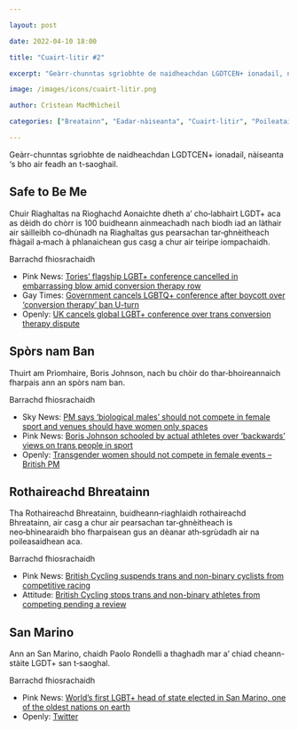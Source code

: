 ```yaml
---

layout: post

date: 2022-04-10 18:00

title: "Cuairt-litir #2"

excerpt: "Geàrr-chunntas sgrìobhte de naidheachdan LGDTCEN+ ionadail, nàiseanta ‘s bho air feadh an t-saoghail."

image: /images/icons/cuairt-litir.png

author: Crìstean MacMhìcheil

categories: ["Breatainn", "Eadar-nàiseanta", "Cuairt-litir", "Poileataigs", "Spòrs"]

---
```


Geàrr-chunntas sgrìobhte de naidheachdan LGDTCEN+ ionadail, nàiseanta ‘s bho air feadh an t-saoghail.

## Safe to Be Me

Chuir Riaghaltas na Rìoghachd Aonaichte dheth a’ cho‑labhairt LGDT+ aca as dèidh do chòrr is 100 buidheann ainmeachadh nach biodh iad an làthair air sàilleibh co‑dhùnadh na Riaghaltas gus pearsachan tar‑ghnèitheach fhàgail a‑mach à phlanaichean gus casg a chur air teiripe iompachaidh.

Barrachd fhiosrachaidh

- Pink News: [Tories’ flagship LGBT+ conference cancelled in embarrassing blow amid conversion therapy row](https://www.pinknews.co.uk/2022/04/05/tory-lgbt-conference-cancelled-safe-to-be-me/)
- Gay Times: [Government cancels LGBTQ+ conference after boycott over ‘conversion therapy’ ban U-turn](https://www.gaytimes.co.uk/life/government-cancels-lgbtq-safe-to-be-me-conference-after-boycott-over-conversion-therapy-ban-u-turn/)
- Openly: [UK cancels global LGBT+ conference over trans conversion therapy dispute](https://www.openlynews.com/i/?id=2c223120-a2b9-4c8a-9c52-5c086c7dfa58)

## Spòrs nam Ban

Thuirt am Prìomhaire, Boris Johnson, nach bu chòir do thar‑bhoireannaich fharpais ann an spòrs nam ban.

Barrachd fhiosrachaidh

- Sky News: [PM says ‘biological males’ should not compete in female sport and venues should have women only spaces](https://news.sky.com/story/pm-says-biological-males-should-not-compete-in-female-sport-and-venues-should-have-women-only-spaces-12583536)
- Pink News: [Boris Johnson schooled by actual athletes over ‘backwards’ views on trans people in sport](https://www.pinknews.co.uk/2022/04/07/boris-johnson-trans-women-sports/)
- Openly: [Transgender women should not compete in female events – British PM](https://www.openlynews.com/i/?id=13ac469c-cffc-4270-abaa-72cbae2ad7b6)

## Rothaireachd Bhreatainn

Tha Rothaireachd Bhreatainn, buidheann‑riaghlaidh rothaireachd Bhreatainn, air casg a chur air pearsachan tar‑ghnèitheach is neo‑bhìnearaidh bho fharpaisean gus an dèanar ath‑sgrùdadh air na poileasaidhean aca.

Barrachd fhiosrachaidh

- Pink News: [British Cycling suspends trans and non-binary cyclists from competitive racing](https://www.pinknews.co.uk/2022/04/08/british-cycling-trans-non-binary-emily-bridges/)
- Attitude: [British Cycling stops trans and non-binary athletes from competing pending a review](https://attitude.co.uk/article/british-cycling-stops-trans-and-non-binary-athletes-from-competing-pending-a-review/26916/)

## San Marino

Ann an San Marino, chaidh Paolo Rondelli a thaghadh mar a’ chiad cheann-stàite LGDT+ san t‑saoghal.

Barrachd fhiosrachaidh

- Pink News: [World’s first LGBT+ head of state elected in San Marino, one of the oldest nations on earth](https://www.pinknews.co.uk/2022/04/05/paolo-rondelli-san-marino-gay-lgbt-head-of-state/)
- Openly: [Twitter](https://twitter.com/openly/status/1511320248162660361)
